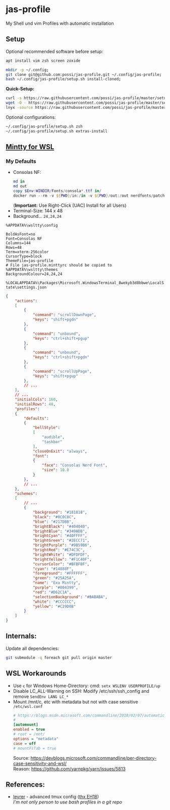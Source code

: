 jas-profile
===========

My Shell und vim Profiles with automatic installation

Setup
-----

Optional recommended software before setup:
```bash
apt install vim zsh screen zoxide
```

```bash
mkdir -p ~/.config;
git clone git@github.com:possi/jas-profile.git ~/.config/jas-profile;
bash ~/.config/jas-profile/setup.sh install-cloned;
```

**Quick-Setup:**
```bash
curl -s https://raw.githubusercontent.com/possi/jas-profile/master/setup.sh | bash; # or
wget -O - https://raw.githubusercontent.com/possi/jas-profile/master/setup.sh | bash; # or
lnyx -source https://raw.githubusercontent.com/possi/jas-profile/master/setup.sh | bash;
```

Optional configurations:
```bash
~/.config/jas-profile/setup.sh zsh
~/.config/jas-profile/setup.sh extras-install
```

[Mintty for WSL](https://github.com/mintty/wsltty)
-------------------------------

### My Defaults
* Consolas NF:  
  ```PowerShell
  md in
  md out
  copy $Env:WINDIR/Fonts/consola*.ttf in/
  docker run --rm -v ${PWD}/in:/in -v ${PWD}/out:/out nerdfonts/patcher -c
  ```
  (**Important:** Use Right-Click [UAC] Install for all Users)
* Terminal-Size: 144 x 48
* Background... `24,24,24`

`%APPDATA%\wsltty\config`
```
BoldAsFont=no
Font=Consolas NF
Columns=144
Rows=48
Term=xterm-256color
CursorType=block
ThemeFile=jas-profile
# File jas-profile.minttyrc should be copied to %APPDATA%\wsltty\themes
BackgroundColour=24,24,24
```

`%LOCALAPPDATA%\Packages\Microsoft.WindowsTerminal_8wekyb3d8bbwe\LocalState\settings.json`
```json
{
    "actions": 
    [
        {
            "command": "scrollDownPage",
            "keys": "shift+pgdn"
        },
        {
            "command": "unbound",
            "keys": "ctrl+shift+pgup"
        },
        {
            "command": "unbound",
            "keys": "ctrl+shift+pgdn"
        },
        {
            "command": "scrollUpPage",
            "keys": "shift+pgup"
        },
        // ...
    ],
    // ...
    "initialCols": 160,
    "initialRows": 48,
    "profiles": 
    {
        "defaults": 
        {
            "bellStyle": 
            [
                "audible",
                "taskbar"
            ],
            "closeOnExit": "always",
            "font": 
            {
                "face": "Consolas Nerd Font",
                "size": 10.0
            }
        },
        // ...
    },
    "schemes":
    [
        // ...
        {
            "background": "#181818",
            "black": "#0C0C0C",
            "blue": "#217DBB",
            "brightBlack": "#404040",
            "brightBlue": "#3498DB",
            "brightCyan": "#40FFFF",
            "brightGreen": "#2ECC71",
            "brightPurple": "#9B59B6",
            "brightRed": "#E74C3C",
            "brightWhite": "#DFDFDF",
            "brightYellow": "#F1C40F",
            "cursorColor": "#BFBFBF",
            "cyan": "#14888F",
            "foreground": "#FFFFFF",
            "green": "#25A25A",
            "name": "Exa Mintty",
            "purple": "#804399",
            "red": "#D62C1A",
            "selectionBackground": "#BABABA",
            "white": "#CCCCCC",
            "yellow": "#C29D0B"
        }
    ]
}
```

Internals:
----------

Update all dependencies:
```bash
git submodule -q foreach git pull origin master
```

WSL Workarounds
---------------
* Use `c` for Windows Home-Directory: cmd: `setx WSLENV USERPROFILE/up`
* Disable LC_ALL-Warning on SSH: Modify /etc/ssh/ssh_config and remove `SendEnv LANG LC_*`
* Mount /mnt/c, etc with metadata but not with case sensitive  
  `/etc/wsl.conf`
    ```ini
    # https://blogs.msdn.microsoft.com/commandline/2018/02/07/automatically-configuring-wsl/
    #
    [automount]
    enabled = true
    # root = /mnt/
    options = "metadata"
    case = off
    # mountFsTab = true
    ```
  Source: https://devblogs.microsoft.com/commandline/per-directory-case-sensitivity-and-wsl/  
  Reason: https://github.com/yarnpkg/yarn/issues/5813

References:
-----------

* [leyrer](https://github.com/leyrer/linux-home) - advanced tmux config ([thx EH18](https://www.youtube.com/watch?v=uxpUeieWHD8))  
  *I'm not only person to use bash profiles in a git repo*
